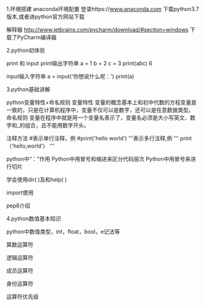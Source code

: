 1.环境搭建
anaconda环境配置
登录https://www.anaconda.com 下载python3.7 版本,或者进python官方网站下载

解释器
http://www.jetbrains.com/pycharm/download/#section=windows 下载了PyCharm编译器

2.python初体验

print 和 input
print输出字符串
a = 1 
b = 2 
c = 3
print(a*b*c)
6

input输入字符串 
a = input('你想说什么呢：')
print(a)

3.python基础讲解

python变量特性+命名规则
变量特性
变量的概念基本上和初中代数的方程变量是一致的，只是在计算机程序中，变量不仅可以是数字，还可以是任意数据类型。
命名规则
变量在程序中就是用一个变量名表示了，变量名必须是大小写英文、数字和_的组合，且不能用数字开头。

注释方法
#表示单行注释，例
#print('hello world')
'''表示多行注释,例
'''
print（'hello,world'）
'''

python中“：”作用
Python中用冒号和缩进来区分代码层次
Python中用冒号来进行切片


学会使用dir( )及和help( )

import使用

pep8介绍

4.python数值基本知识

python中数值类型，int，float，bool，e记法等

算数运算符

逻辑运算符

成员运算符

身份运算符

运算符优先级
